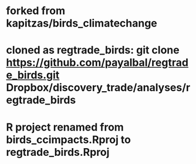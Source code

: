 # forked from kapitzas/birds_climatechange

# cloned as regtrade_birds: git clone https://github.com/payalbal/regtrade_birds.git Dropbox/discovery_trade/analyses/regtrade_birds

# R project renamed from birds_ccimpacts.Rproj to regtrade_birds.Rproj
